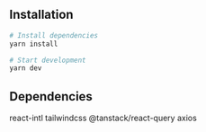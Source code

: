 ## Installation

```sh
# Install dependencies
yarn install

# Start development
yarn dev
```

## Dependencies

react-intl
tailwindcss
@tanstack/react-query
axios
